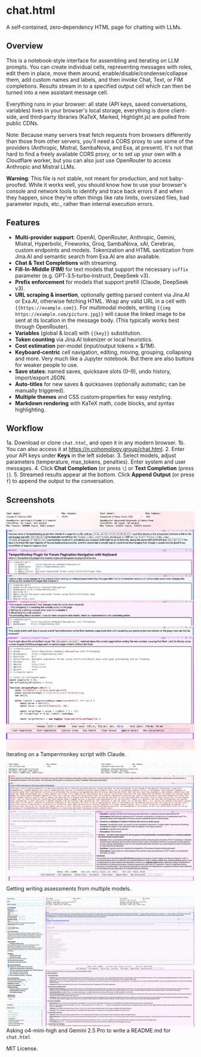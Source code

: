 # chat.html

A self‑contained, zero‑dependency HTML page for chatting with LLMs.

## Overview

This is a notebook‑style interface for assembling and iterating on LLM prompts. You can create individual cells, representing messages with roles, edit them in place, move them around, enable/disable/condense/collapse them, add custom names and labels, and then invoke Chat, Text, or FIM completions. Results stream in to a specified output cell which can then be turned into a new assistant message cell.

Everything runs in your browser: all state (API keys, saved conversations, variables) lives in your browser's local storage, everything is done client-side, and third‑party libraries (KaTeX, Marked, Highlight.js) are pulled from public CDNs.

Note: Because many servers treat fetch requests from browsers differently than those from other servers, you'll need a CORS proxy to use some of the providers (Anthropic, Mistral, SambaNova, and Exa, at present). It's not that hard to find a freely available CORS proxy, or to set up your own with a Cloudflare worker, but you can also just use OpenRouter to access Anthropic and Mistral LLMs.

**Warning**: This file is not stable, not meant for production, and not baby-proofed. While it works well, you should know how to use your browser's console and network tools to identify and trace back errors if and when they happen, since they're often things like rate limits, oversized files, bad parameter inputs, etc., rather than internal execution errors.

## Features

- **Multi‑provider support**: OpenAI, OpenRouter, Anthropic, Gemini, Mistral, Hyperbolic, Fireworks, Groq, SambaNova, xAI, Cerebras, custom endpoints and models. Tokenization and HTML sanitization from Jina.AI and semantic search from Exa.AI are also available.
- **Chat & Text Completions** with streaming.
- **Fill‑In‑Middle (FIM)** for text models that support the necessary `suffix` parameter (e.g. GPT‑3.5‑turbo‑instruct, DeepSeek v3).
- **Prefix enforcement** for models that support prefill (Claude, DeepSeek v3).
- **URL scraping & insertion**, optionally getting parsed content via Jina.AI or Exa.AI, otherwise fetching HTML. Wrap any valid URL in a cell with `{{https://example.com}}`. For multimodal models, writing `{{img https://example.com/picture.jpg}}` will cause the linked image to be sent at its location in the message body. (This typically works best through OpenRouter).
- **Variables** (global & local) with `{{key}}` substitution.
- **Token counting** via Jina.AI tokenizer or local heuristics.
- **Cost estimation** per‑model (input/output tokens × $/1M).
- **Keyboard‑centric** cell navigation, editing, moving, grouping, collapsing and more. Very much like a Jupyter notebook. But there are also buttons for weaker people to use.
- **Save states**: named saves, quicksave slots (0–9), undo history, import/export JSON.
- **Auto‑titles** for new saves & quicksaves (optionally automatic; can be manually triggered).
- **Multiple themes** and CSS custom‑properties for easy restyling.
- **Markdown rendering** with KaTeX math, code blocks, and syntax highlighting.

## Workflow

1a. Download or clone `chat.html`, and open it in any modern browser.
1b. You can also access it at https://n.cohomology.group/chat.html.
2. Enter your API keys under **Keys** in the left sidebar.
3. Select models, adjust parameters (temperature, max_tokens, penalties). Enter system and user messages.
4. Click **Chat Completion** (or press `\`) or **Text Completion** (press `|`).
5. Streamed results appear at the bottom. Click **Append Output** (or press `f`) to append the output to the conversation.

## Screenshots

![Tampermonkey](misc/screenshot-tampermonkey.png)
Iterating on a Tampermonkey script with Claude. 

![QFT](./misc/screenshot-qft.png)
Getting writing assessments from multiple models. 

![README](./misc/screenshot-readme.png)
Asking o4-mini-high and Gemini 2.5 Pro to write a README.md for `chat.html`


MIT License.
